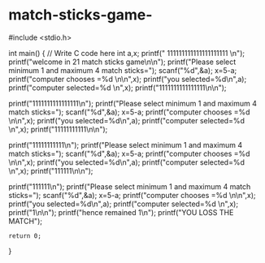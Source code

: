 # match-sticks-game-
#include <stdio.h>

int main() {
    // Write C code here
    int a,x;
    printf(" 111111111111111111111 \n");
printf("welcome in 21 match sticks game\n\n");
printf("Please select minimum 1 and maximum 4 match sticks=");
scanf("%d",&a);
x=5-a;
printf("computer chooses =%d \n\n",x);
printf("you selected=%d\n",a);
printf("computer selected=%d \n",x);
printf("1111111111111111\n\n");

printf("1111111111111111\n");
printf("Please select minimum 1 and maximum 4 match sticks=");
scanf("%d",&a);
x=5-a;
printf("computer chooses =%d \n\n",x);
printf("you selected=%d\n",a);
printf("computer selected=%d \n",x);
printf("11111111111\n\n");

printf("11111111111\n");
printf("Please select minimum 1 and maximum 4 match sticks=");
scanf("%d",&a);
x=5-a;
printf("computer chooses =%d \n\n",x);
printf("you selected=%d\n",a);
printf("computer selected=%d \n",x);
printf("111111\n\n");

printf("111111\n");
printf("Please select minimum 1 and maximum 4 match sticks=");
scanf("%d",&a);
x=5-a;
printf("computer chooses =%d \n\n",x);
printf("you selected=%d\n",a);
printf("computer selected=%d \n",x);
printf("1\n\n");
printf("hence remained 1\n");
printf("YOU LOSS THE MATCH");

    return 0;
}
